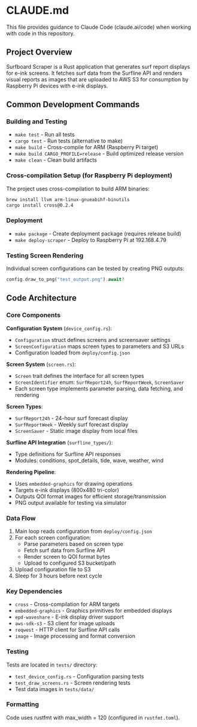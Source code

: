 # CLAUDE.md

This file provides guidance to Claude Code (claude.ai/code) when working with code in this repository.

## Project Overview

Surfboard Scraper is a Rust application that generates surf report displays for e-ink screens. It fetches surf data from the Surfline API and renders visual reports as images that are uploaded to AWS S3 for consumption by Raspberry Pi devices with e-ink displays.

## Common Development Commands

### Building and Testing
- `make test` - Run all tests
- `cargo test` - Run tests (alternative to make)
- `make build` - Cross-compile for ARM (Raspberry Pi target)
- `make build CARGO_PROFILE=release` - Build optimized release version
- `make clean` - Clean build artifacts

### Cross-compilation Setup (for Raspberry Pi deployment)
The project uses cross-compilation to build ARM binaries:
```bash
brew install llvm arm-linux-gnueabihf-binutils
cargo install cross@0.2.4
```

### Deployment
- `make package` - Create deployment package (requires release build)
- `make deploy-scraper` - Deploy to Raspberry Pi at 192.168.4.79

### Testing Screen Rendering
Individual screen configurations can be tested by creating PNG outputs:
```rust
config.draw_to_png("test_output.png").await?
```

## Code Architecture

### Core Components

**Configuration System** (`device_config.rs`):
- `Configuration` struct defines screens and screensaver settings
- `ScreenConfiguration` maps screen types to parameters and S3 URLs
- Configuration loaded from `deploy/config.json`

**Screen System** (`screen.rs`):
- `Screen` trait defines the interface for all screen types
- `ScreenIdentifier` enum: `SurfReport24h`, `SurfReportWeek`, `ScreenSaver`
- Each screen type implements parameter parsing, data fetching, and rendering

**Screen Types**:
- `SurfReport24h` - 24-hour surf forecast display
- `SurfReportWeek` - Weekly surf forecast display  
- `ScreenSaver` - Static image display from local files

**Surfline API Integration** (`surfline_types/`):
- Type definitions for Surfline API responses
- Modules: conditions, spot_details, tide, wave, weather, wind

**Rendering Pipeline**:
- Uses `embedded-graphics` for drawing operations
- Targets e-ink displays (800x480 tri-color)
- Outputs QOI format images for efficient storage/transmission
- PNG output available for testing via simulator

### Data Flow

1. Main loop reads configuration from `deploy/config.json`
2. For each screen configuration:
   - Parse parameters based on screen type
   - Fetch surf data from Surfline API
   - Render screen to QOI format bytes
   - Upload to configured S3 bucket/path
3. Upload configuration file to S3
4. Sleep for 3 hours before next cycle

### Key Dependencies

- `cross` - Cross-compilation for ARM targets
- `embedded-graphics` - Graphics primitives for embedded displays
- `epd-waveshare` - E-ink display driver support
- `aws-sdk-s3` - S3 client for image uploads
- `reqwest` - HTTP client for Surfline API calls
- `image` - Image processing and format conversion

### Testing

Tests are located in `tests/` directory:
- `test_device_config.rs` - Configuration parsing tests
- `test_draw_screens.rs` - Screen rendering tests
- Test data images in `tests/data/`

### Formatting

Code uses rustfmt with max_width = 120 (configured in `rustfmt.toml`).